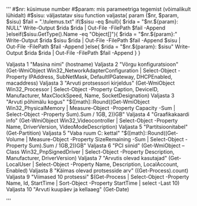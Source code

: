'''
#$nr:	küsimuse number
#$param: mis parameetriga tegemist (võimalikult lühidalt)
#$sisu:	väljastatav sisu
function valjasta{
	param ($nr, $param, $sisu)
	$fail = ".\tulemus.txt"
	if($sisu -eq $null){
		$rida = "$nr.${param}:	NULL"
		Write-Output $rida
		$rida | Out-File -FilePath $fail -Append
	}elseif($sisu.GetType().Name -eq "Object[]"){
		$rida = "$nr.${param}:"
		Write-Output $rida $sisu
		$rida | Out-File -FilePath $fail -Append
		$sisu | Out-File -FilePath $fail -Append
	}else{
		$rida = "$nr.${param}:	$sisu"
		Write-Output $rida
		$rida | Out-File -FilePath $fail -Append
	}
}



Valjasta 1 "Masina nimi" (hostname)
Valjasta 2 "Võrgu konfiguratsioon" (Get-WmiObject Win32_NetworkAdapterConfiguration | Select-Object -Property IPAddress, SubNetMask, DefaultIPGateway, DHCPEnabled, macaddress)
Valjasta 3 "Arvuti protsessori kirjeldus" (Get-WmiObject Win32_Processor | Select-Object -Property Caption, DeviceID, Manufacturer, MaxClockSpeed, Name, SocketDesignation)
Valjasta 3 "Arvuti põhimälu kogus" "$([math]::Round((Get-WmiObject Win32_PhysicalMemory | Measure-Object -Property Capacity -Sum | Select-Object -Property Sum).Sum / 1GB, 2))GB"
Valjasta 4 "Graafikakaardi info" (Get-WmiObject Win32_Videocontroller | Select-Object -Property Name, DriverVersion, VideoModeDescription)
Valjasta 5 "Partitsioonitabel" (Get-Partition)
Valjasta 5 "Vaba ruum  C: kettal" "$([math]::Round((Get-Volume | Measure-Object -Property SizeRemaining -Sum | Select-Object -Property Sum).Sum / 1GB,2))GB"
Valjasta 6 "PCI siinid" (Get-WmiObject –Class Win32_PnpSignedDriver | Select-Object -Property Description, Manufacturer, DriverVersion) 
Valjasta 7 "Arvutis olevad kasutajad" (Get-LocalUser | Select-Object -Property Name, Description, LocalAccount, Enabled)
Valjasta 8 "Käimas olevad protsesside arv" ((Get-Process).count)
Valjasta 9 "Viimased 10 protsessi" $(Get-Process | Select-Object -Property Name, Id, StartTime | Sort-Object -Property StartTime | select -Last 10)
Valjasta 10 "Arvuti kuupäev ja kellaaeg" (Get-Date)


'''
